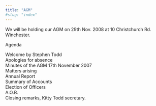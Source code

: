 ```yaml
---
title: "AGM"
#slug: "index"
---
```


We will be holding our AGM on 29th Nov. 2008 at 10 Christchurch Rd. Winchester.

Agenda

Welcome by Stephen Todd  
Apologies for absence  
Minutes of the AGM 17th November 2007  
Matters arising  
Annual Report  
Summary of Accounts  
Election of Officers  
A.O.B.  
Closing remarks, Kitty Todd secretary.